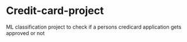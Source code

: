 # Credit-card-project
ML classification project to check if a persons credicard application gets approved or not
